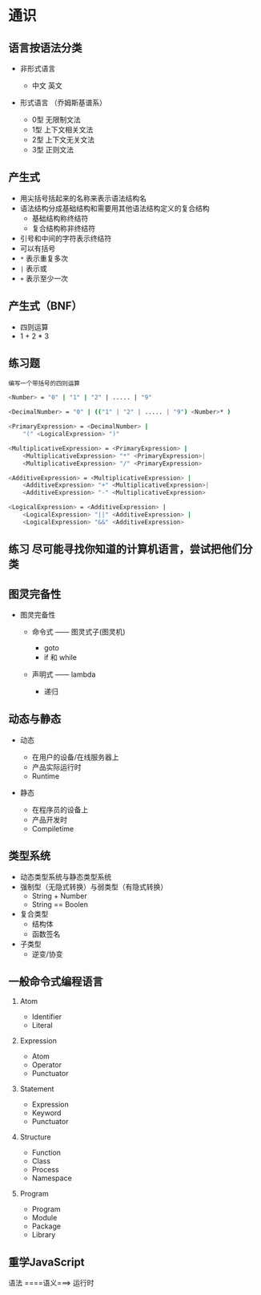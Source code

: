 # 通识

## 语言按语法分类

- 非形式语言
  - 中文 英文

- 形式语言 （乔姆斯基谱系）
  - 0型  无限制文法
  - 1型  上下文相关文法
  - 2型  上下文无关文法
  - 3型  正则文法

## 产生式 

- 用尖括号括起来的名称来表示语法结构名
- 语法结构分成基础结构和需要用其他语法结构定义的复合结构
  - 基础结构称终结符
  - 复合结构称非终结符
- 引号和中间的字符表示终结符
- 可以有括号
- `*` 表示重复多次
- `|` 表示或
- `+` 表示至少一次

## 产生式（BNF）

- 四则运算
- 1 + 2 * 3

## 练习题  

    编写一个带括号的四则运算

``` bash
<Number> = "0" | "1" | "2" | ..... | "9"

<DecimalNumber> = "0" | (("1" | "2" | ..... | "9") <Number>* )

<PrimaryExpression> = <DecimalNumber> |
    "(" <LogicalExpression> ")"

<MultiplicativeExpression> = <PrimaryExpression> | 
    <MultiplicativeExpression> "*" <PrimaryExpression>| 
    <MultiplicativeExpression> "/" <PrimaryExpression>

<AdditiveExpression> = <MultiplicativeExpression> | 
    <AdditiveExpression> "+" <MultiplicativeExpression>| 
    <AdditiveExpression> "-" <MultiplicativeExpression>

<LogicalExpression> = <AdditiveExpression> | 
    <LogicalExpression> "||" <AdditiveExpression> | 
    <LogicalExpression> "&&" <AdditiveExpression>
```

## 练习 尽可能寻找你知道的计算机语言，尝试把他们分类


## 图灵完备性

- 图灵完备性
  - 命令式 —— 图灵式子(图灵机)
    - goto
    - if 和 while

  - 声明式 —— lambda
    - 递归

## 动态与静态

- 动态
  - 在用户的设备/在线服务器上
  - 产品实际运行时
  - Runtime

- 静态
  - 在程序员的设备上
  - 产品开发时
  - Compiletime

## 类型系统

- 动态类型系统与静态类型系统
- 强制型（无隐式转换）与弱类型（有隐式转换）
  - String + Number
  - String == Boolen
- 复合类型
  - 结构体
  - 函数签名
- 子类型
  - 逆变/协变

## 一般命令式编程语言

1. Atom
    - Identifier
    - Literal

2. Expression
    - Atom
    - Operator
    - Punctuator

3. Statement
    - Expression
    - Keyword
    - Punctuator

4. Structure

    - Function
    - Class
    - Process
    - Namespace

5. Program
    - Program
    - Module
    - Package
    - Library

## 重学JavaScript

语法 ====语义===> 运行时